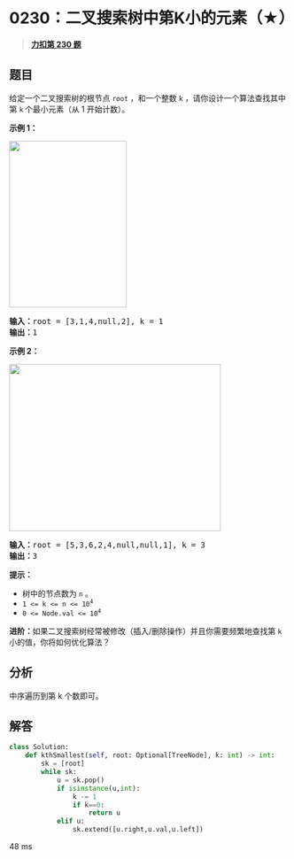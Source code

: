 # 0230：二叉搜索树中第K小的元素（★）


> <u>**[力扣第 230 题](https://leetcode.cn/problems/kth-smallest-element-in-a-bst/)**</u>

## 题目

<p>给定一个二叉搜索树的根节点 <code>root</code> ，和一个整数 <code>k</code> ，请你设计一个算法查找其中第 <code>k</code><strong> </strong>个最小元素（从 1 开始计数）。</p>



<p><strong>示例 1：</strong></p>
<img alt="" src="https://assets.leetcode.com/uploads/2021/01/28/kthtree1.jpg" style="width: 212px; height: 301px;" />
<pre>
<strong>输入：</strong>root = [3,1,4,null,2], k = 1
<strong>输出：</strong>1
</pre>

<p><strong>示例 2：</strong></p>
<img alt="" src="https://assets.leetcode.com/uploads/2021/01/28/kthtree2.jpg" style="width: 382px; height: 302px;" />
<pre>
<strong>输入：</strong>root = [5,3,6,2,4,null,null,1], k = 3
<strong>输出：</strong>3
</pre>





<p><strong>提示：</strong></p>

<ul>
<li>树中的节点数为 <code>n</code> 。</li>
<li><code>1 <= k <= n <= 10<sup>4</sup></code></li>
<li><code>0 <= Node.val <= 10<sup>4</sup></code></li>
</ul>



<p><strong>进阶：</strong>如果二叉搜索树经常被修改（插入/删除操作）并且你需要频繁地查找第 <code>k</code> 小的值，你将如何优化算法？</p>


## 分析

中序遍历到第 k 个数即可。

## 解答

```python
class Solution:
    def kthSmallest(self, root: Optional[TreeNode], k: int) -> int:
        sk = [root]
        while sk:
            u = sk.pop()
            if isinstance(u,int):
                k -= 1
                if k==0:
                    return u
            elif u:
                sk.extend([u.right,u.val,u.left])
```
48 ms
